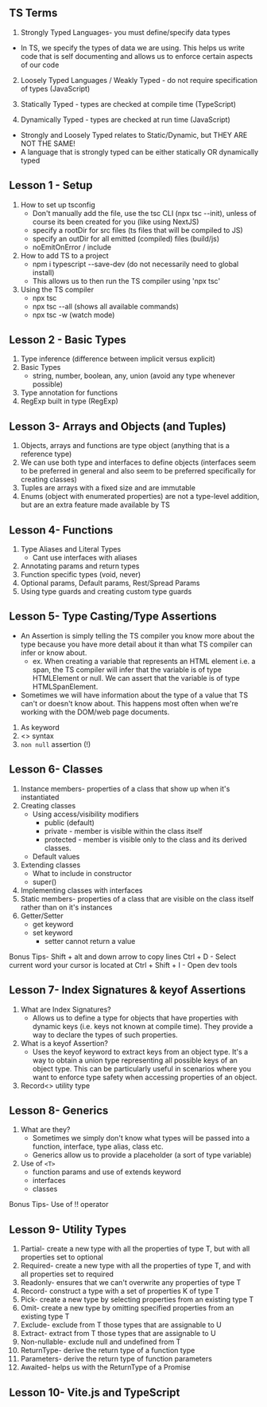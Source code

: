 ## TS Terms

1. Strongly Typed Languages- you must define/specify data types

- In TS, we specify the types of data we are using. This helps us write code that is self documenting and allows us to enforce certain aspects of our code

2. Loosely Typed Languages / Weakly Typed - do not require specification of types (JavaScript)

3. Statically Typed - types are checked at compile time (TypeScript)

4. Dynamically Typed - types are checked at run time (JavaScript)

- Strongly and Loosely Typed relates to Static/Dynamic, but THEY ARE NOT THE SAME!
- A language that is strongly typed can be either statically OR dynamically typed

## Lesson 1 - Setup

1. How to set up tsconfig
   - Don't manually add the file, use the tsc CLI (npx tsc --init), unless of course its been created for you (like using NextJS)
   - specify a rootDir for src files (ts files that will be compiled to JS)
   - specify an outDir for all emitted (compiled) files (build/js)
   - noEmitOnError / include
2. How to add TS to a project
   - npm i typescript --save-dev (do not necessarily need to global install)
   - This allows us to then run the TS compiler using 'npx tsc'
3. Using the TS compiler
   - npx tsc
   - npx tsc --all (shows all available commands)
   - npx tsc -w (watch mode)

## Lesson 2 - Basic Types

1. Type inference (difference between implicit versus explicit)
2. Basic Types
   - string, number, boolean, any, union (avoid any type whenever possible)
3. Type annotation for functions
4. RegExp built in type (RegExp)

## Lesson 3- Arrays and Objects (and Tuples)

1. Objects, arrays and functions are type object (anything that is a reference type)
2. We can use both type and interfaces to define objects (interfaces seem to be preferred in general and also seem to be preferred specifically for creating classes)
3. Tuples are arrays with a fixed size and are immutable
4. Enums (object with enumerated properties) are not a type-level addition, but are an extra feature made available by TS

## Lesson 4- Functions

1. Type Aliases and Literal Types
   - Cant use interfaces with aliases
2. Annotating params and return types
3. Function specific types (void, never)
4. Optional params, Default params, Rest/Spread Params
5. Using type guards and creating custom type guards

## Lesson 5- Type Casting/Type Assertions

- An Assertion is simply telling the TS compiler you know more about the type because you have more detail about it than what TS compiler can infer or know about.
  - ex. When creating a variable that represents an HTML element i.e. a span, the TS compiler will infer that the variable is of type HTMLElement or null. We can assert that the variable is of type HTMLSpanElement.
- Sometimes we will have information about the type of a value that TS can't or doesn't know about. This happens most often when we're working with the DOM/web page documents.

1. As keyword
2. <> syntax
3. `non null` assertion (!)

## Lesson 6- Classes

1. Instance members- properties of a class that show up when it's instantiated
2. Creating classes
   - Using access/visibility modifiers
     - public (default)
     - private - member is visible within the class itself
     - protected - member is visible only to the class and its derived classes.
   - Default values
3. Extending classes
   - What to include in constructor
   - super()
4. Implementing classes with interfaces
5. Static members- properties of a class that are visible on the class itself rather than on it's instances
6. Getter/Setter
   - get keyword
   - set keyword
     - setter cannot return a value

Bonus Tips-
Shift + alt and down arrow to copy lines
Ctrl + D - Select current word your cursor is located at
Ctrl + Shift + I - Open dev tools

## Lesson 7- Index Signatures & keyof Assertions

1. What are Index Signatures?
   - Allows us to define a type for objects that have properties with dynamic keys (i.e. keys not known at compile time). They provide a way to declare the types of such properties.
2. What is a keyof Assertion?
   - Uses the keyof keyword to extract keys from an object type. It's a way to obtain a union type representing all possible keys of an object type. This can be particularly useful in scenarios where you want to enforce type safety when accessing properties of an object.
3. Record<> utility type

## Lesson 8- Generics

1. What are they?
   - Sometimes we simply don't know what types will be passed into a function, interface, type alias, class etc.
   - Generics allow us to provide a placeholder (a sort of type variable)
2. Use of `<T>`
   - function params and use of extends keyword
   - interfaces
   - classes

Bonus Tips-
Use of !! operator

## Lesson 9- Utility Types

1. Partial- create a new type with all the properties of type T, but with all properties set to optional
2. Required- create a new type with all the properties of type T, and with all properties set to required
3. Readonly- ensures that we can't overwrite any properties of type T
4. Record- construct a type with a set of properties K of type T
5. Pick- create a new type by selecting properties from an existing type T
6. Omit- create a new type by omitting specified properties from an existing type T
7. Exclude- exclude from T those types that are assignable to U
8. Extract- extract from T those types that are assignable to U
9. Non-nullable- exclude null and undefined from T
10. ReturnType- derive the return type of a function type
11. Parameters- derive the return type of function parameters
12. Awaited- helps us with the ReturnType of a Promise

## Lesson 10- Vite.js and TypeScript
